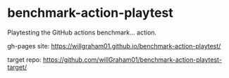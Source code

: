 # benchmark-action-playtest
Playtesting the GitHub actions benchmark... action.

gh-pages site: https://willgraham01.github.io/benchmark-action-playtest/

target repo: https://github.com/willGraham01/benchmark-action-playtest-target/
